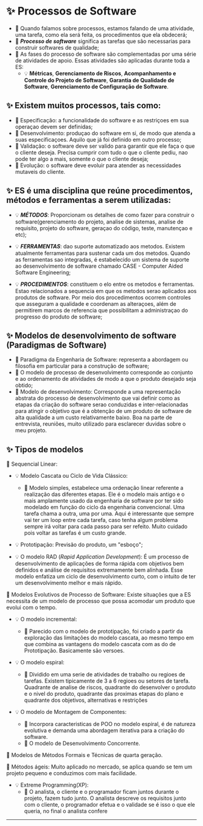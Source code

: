 # ✨ Processos de Software

- 🎈 Quando falamos sobre processos, estamos falando de uma atividade, uma tarefa, como ela será feita, os procedimentos que ela obdecerá;
- 🎈 ***Processo de software*** significa as tarefas que são necessarias para construir softwares de qualidade;
- 🎈 As fases do processo de software são complementadas por uma série de atividades de apoio. Essas atividades são aplicadas durante toda a ES:
  - 💡 **Métricas**, **Gerenciamento de Riscos**, **Acompanhamento e Controle do Projeto de Software**, **Garantia de Qualidade de Software**, **Gerenciamento de Configuração de Software**.

## ✨ Existem muitos processos, tais como:
- 🎈 Especificação: a funcionalidade do software e as restriçoes em sua operaçao devem ser definidas;
- 🎈 Desenvolvimento: produçao do software em si, de modo que atenda a suas especificaçoes. Aquilo que já foi definido em outro processo;
- 🎈 Validação: o software deve ser valido para garantir que ele faça o que o cliente deseja. Precisa cumprir com tudo o que o cliente pediu, nao pode ter algo a mais, somente o que o cliente deseja;
- 🎈 Evolução: o software deve evoluir para atender as necessidades mutaveis do cliente.

## ✨ ES é uma disciplina que reúne procedimentos, métodos e ferramentas a serem utilizadas:

  - 💡 ***MÉTODOS***: Proporcionam os detalhes de como fazer para construir o software(gerenciamento do projeto, analise de sistemas, analise de requisito, projeto do software, geraçao do código, teste, manutençao e etc);
  - 💡 ***FERRAMENTAS***: dao suporte automatizado aos metodos. Existem atualmente ferramentas para sustenar cada um dos metodos. Quando as ferramentas sao integradas, é estabelecido um sistema de suporte ao desenvolvimento de software chamado CASE - Computer Aided Software Engineering;
  
  - 💡 ***PROCEDIMENTOS***: constituem o elo entre os metodos e ferramentas. Estao relacionados a sequencia em que os metodos serao aplicados aos produtos de software. Por meio dos procedimentos ocorrem controles que asseguram a qualidade e coordenam as alteraçoes, além de permitirem marcos de referencia que possibilitam a administraçao do progresso do produto de software;

## ✨ Modelos de desenvolvimento de software (Paradigmas de Software)
    
- 🎈 Paradigma da Engenharia de Software: representa a abordagem ou filosofia em particular para a construção de software;
- 🎈 O modelo de processo de desenvolvimento corresponde ao conjunto e ao ordenamento de atividades de modo a que o produto desejado seja obtido;
- 🎈 Modelo de desenvolvimento: Corresponde a uma representação abstrata do processo de desenvolvimento que vai definir como as etapas da criação do software serao conduzidas e inter-relacionadas para atingir o objetivo que é a obtenção de um produto de software de alta qualidade a um custo relativamente baixo. Boa na parte de entrevista, reuniões, muito utilizado para esclarecer duvidas sobre o meu projeto.

## ✨ Tipos de modelos

🎈 Sequencial Linear:
- 💡 Modelo Cascata ou Ciclo de Vida Clássico:
  - 🍬 Modelo simples, estabelece uma ordenação linear referente a realização das diferentes etapas. Ele é o modelo mais antigo e o mais amplamente usado da engenharia de software por ter sido modelado em função do ciclo da engenharia convencional. Uma tarefa chama a outra, uma por uma. Aqui é interessante que sempre vai ter um loop entre cada tarefa, caso tenha algum problema sempre irá voltar para cada passo para ser refeito. Muito cuidado pois voltar as tarefas é um custo grande.

- 💡 Prototipação: Previsão do produto, um "esboço";
- 💡 O modelo RAD (*Rapid Application Development*): É um processo de desenvolvimento de aplicações de forma rápida com objetivos bem definidos e análise de requisitos extremamente bem alinhada. Esse modelo enfatiza um ciclo de desenvolvimento curto, com o intuito de ter um desenvolvimento melhor e mais rápido.

🎈 Modelos Evolutivos de Processo de Software: Existe situações que a ES necessita de um modelo de processo que possa acomodar um produto que evolui com o tempo.
- 💡 O modelo incremental:
  - 🍬 Parecido com o modelo de prototipação, foi criado a partir da exploração das limitações do modelo cascata, ao mesmo tempo em que combina as vantagens do modelo cascata com as do de Prototipação. Basicamente são versoes.
- 💡 O modelo espiral:
  - 🍬 Dividido em uma serie de atividades de trabalho ou regioes de tarefas. Existem tipicamente de 3 a 6 regioes ou setores de tarefa. Quadrante de analise de riscos, quadrante do desenvolver o produto e o nivel do produto, quadrante das proximas etapas do plano e quadrante dos objetivos, alternativas e restrições

- 💡 O modelo de Montagem de Componentes:
  - 🍬 Incorpora caracteristicas de POO no modelo espiral, é de natureza evolutiva e demanda uma abordagem iterativa para a criação do software.
  - 🍬 O modelo de Desenvolvimento Concorrente.

🎈 Modelos de Métodos Formais e Técnicas de quarta geração.

🎈 Métodos ágeis: Muito aplicado no mercado, se aplica quando se tem um projeto pequeno e conduzimos com mais facilidade.
  - 💡 Extreme Programming(XP):
    - 🍬 O analista, o cliente e o programador ficam juntos durante o projeto, fazem tudo junto. O analista descreve os requisitos junto com o cliente, o programador efetua e o validade se é isso o que ele queria, no final o analista confere
---

